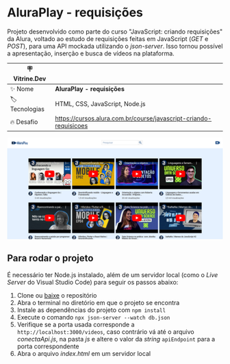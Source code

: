 # AluraPlay - requisições

Projeto desenvolvido como parte do curso "JavaScript: criando requisições" da Alura, voltado ao estudo de requisições feitas em JavaScript (*GET* e *POST*), para uma API mockada utilizando o *json-server*. Isso tornou possível a apresentação, inserção e busca de vídeos na plataforma.

| :placard: Vitrine.Dev ||
| ------------- | --- |
| :sparkles: Nome | **AluraPlay - requisições**
| :label: Tecnologias | HTML, CSS, JavaScript, Node.js
| :fire: Desafio | https://cursos.alura.com.br/course/javascript-criando-requisicoes

![Imagem do projeto.](./img/project.png#vitrinedev)

## Para rodar o projeto

É necessário ter Node.js instalado, além de um servidor local (como o *Live Server* do Visual Studio Code) para seguir os passos abaixo:

1. Clone ou [baixe](https://github.com/Krjorn/aluraPlay-requisicoes/archive/refs/heads/main.zip) o repositório
2. Abra o terminal no diretório em que o projeto se encontra
3. Instale as dependências do projeto com `npm install`
4. Execute o comando `npx json-server --watch db.json`
5. Verifique se a porta usada corresponde a `http://localhost:3000/videos`, caso contrário vá até o arquivo *conectaApi.js*, na pasta *js* e altere o valor da *string* `apiEndpoint` para a porta correspondente
6. Abra o arquivo *index.html* em um servidor local
